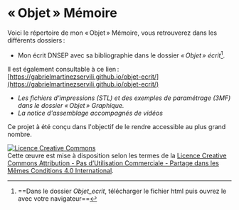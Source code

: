 
# «&#8239;Objet&#8239;» Mémoire
Voici le répertoire de mon «&#8239;Objet&#8239;» Mémoire, vous retrouverez dans les différents dossiers&#8201;:
- Mon écrit DNSEP avec sa bibliographie dans le dossier *«&#8239;Objet&#8239;» écrit*[^1]. 
 
 Il est également consultable à ce lien&#8201;: [https://gabrielmartinezservili.github.io/objet-ecrit/](https://gabrielmartinezservili.github.io/objet-ecrit/)	
- *Les fichiers d'impressions (STL) et des exemples de paramétrage (3MF) dans le dossier  «&#8239;Objet&#8239;» Graphique.*
- *La notice d'assemblage accompagnés de vidéos*

Ce projet à été conçu dans l'objectif de le  rendre accessible au plus grand nombre.

[^1]: ==Dans le dossier *Objet_ecrit*, télécharger le fichier html puis ouvrez le avec votre navigateur==

<a rel="license" href="http://creativecommons.org/licenses/by-nc-sa/4.0/"><img alt="Licence Creative Commons" style="border-width:0" src="https://i.creativecommons.org/l/by-nc-sa/4.0/88x31.png" /></a><br />Cette œuvre est mise à disposition selon les termes de la <a rel="license" href="http://creativecommons.org/licenses/by-nc-sa/4.0/">Licence Creative Commons Attribution - Pas d’Utilisation Commerciale - Partage dans les Mêmes Conditions 4.0 International</a>.
